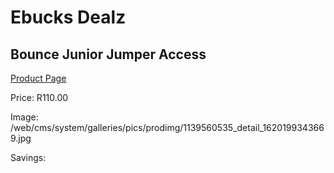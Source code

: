 
# Ebucks Dealz
## Bounce Junior Jumper Access
[Product Page](https://www.ebucks.com/web/shop/productSelected.do?prodId=1139560535&catId=322194367)

Price: R110.00

Image: /web/cms/system/galleries/pics/prodimg/1139560535_detail_1620199343669.jpg

Savings: 


	